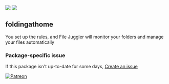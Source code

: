 [![](https://img.shields.io/chocolatey/v/filejuggler?color=green&label=filejuggler)](https://chocolatey.org/packages/filejuggler) [![](https://img.shields.io/chocolatey/dt/filejuggler)](https://chocolatey.org/packages/filejuggler)

## foldingathome
You set up the rules, and File Juggler will monitor your folders and manage your files automatically

### Package-specific issue
If this package isn't up-to-date for some days, [Create an issue](https://github.com/tunisiano187/Chocolatey-packages/issues/new/choose)

[![Patreon](https://cdn.jsdelivr.net/gh/tunisiano187/Chocolatey-packages@d15c4e19c709e7148588d4523ffc6dd3cd3c7e5e/icons/patreon.png)](https://www.patreon.com/bePatron?u=39585820)
